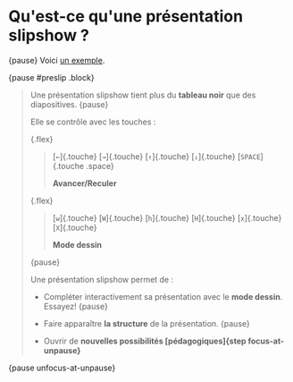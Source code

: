 # **Qu'est-ce** qu'une présentation slipshow ?

{pause}
Voici [un exemple](https://choum.net/panglesd/slides/WDCM-2021-slips/wdcm-ada.html#2,21).

{pause #preslip .block}
> Une présentation slipshow tient plus du **tableau noir** que des diapositives. {pause}
>
> Elle se contrôle avec les touches :
>
> {.flex}
> > [`←`]{.touche} [`→`]{.touche} [`↑`]{.touche} [`↓`]{.touche} [`SPACE`]{.touche .space}
> >
> > **Avancer/Reculer**
>
> {.flex}
> > [`w`]{.touche} [`W`]{.touche} [`h`]{.touche} [`H`]{.touche} [`x`]{.touche} [`X`]{.touche}
> >
> > **Mode dessin**
>
> {pause}
>
>
> Une présentation slipshow permet de :
>
> - Compléter interactivement sa présentation avec le **mode dessin**. Essayez! {pause}
>
> - Faire apparaître **la structure** de la présentation. {pause}
>
> - Ouvrir de **nouvelles possibilités [pédagogiques]{step focus-at-unpause}**

{pause unfocus-at-unpause}
